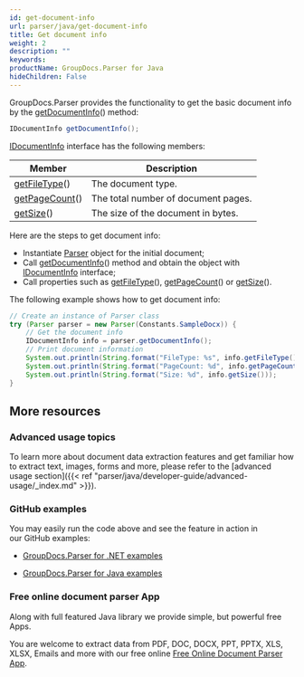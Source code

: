 ```yaml
---
id: get-document-info
url: parser/java/get-document-info
title: Get document info
weight: 2
description: ""
keywords: 
productName: GroupDocs.Parser for Java
hideChildren: False
---
```

GroupDocs.Parser provides the functionality to get the basic document info by the [getDocumentInfo](https://apireference.groupdocs.com/java/parser/com.groupdocs.parser/Parser#getDocumentInfo())() method:

```java
IDocumentInfo getDocumentInfo();

```

[IDocumentInfo](https://apireference.groupdocs.com/java/parser/com.groupdocs.parser.options/IDocumentInfo "interface in com.groupdocs.parser.options") interface has the following members:

| Member | Description |
| --- | --- |
| [getFileType](https://apireference.groupdocs.com/java/parser/com.groupdocs.parser.options/IDocumentInfo#getFileType())() | The document type. |
| [getPageCount](https://apireference.groupdocs.com/java/parser/com.groupdocs.parser.options/IDocumentInfo#getPageCount())() | The total number of document pages. |
| [getSize](https://apireference.groupdocs.com/java/parser/com.groupdocs.parser.options/IDocumentInfo#getSize())() | The size of the document in bytes. |

Here are the steps to get document info:

*   Instantiate [Parser](https://apireference.groupdocs.com/java/parser/com.groupdocs.parser/Parser) object for the initial document;
*   Call [getDocumentInfo](https://apireference.groupdocs.com/java/parser/com.groupdocs.parser/Parser#getDocumentInfo())() method and obtain the object with [IDocumentInfo](https://apireference.groupdocs.com/java/parser/com.groupdocs.parser.options/IDocumentInfo "interface in com.groupdocs.parser.options") interface;
*   Call properties such as [getFileType](https://apireference.groupdocs.com/java/parser/com.groupdocs.parser.options/IDocumentInfo#getFileType())(), [getPageCount](https://apireference.groupdocs.com/java/parser/com.groupdocs.parser.options/IDocumentInfo#getPageCount())() or [getSize](https://apireference.groupdocs.com/java/parser/com.groupdocs.parser.options/IDocumentInfo#getSize())().

The following example shows how to get document info:

```java
// Create an instance of Parser class
try (Parser parser = new Parser(Constants.SampleDocx)) {
    // Get the document info
    IDocumentInfo info = parser.getDocumentInfo();
    // Print document information
    System.out.println(String.format("FileType: %s", info.getFileType()));
    System.out.println(String.format("PageCount: %d", info.getPageCount()));
    System.out.println(String.format("Size: %d", info.getSize()));
}

```

## More resources

### Advanced usage topics

To learn more about document data extraction features and get familiar how to extract text, images, forms and more, please refer to the [advanced usage section]({{< ref "parser/java/developer-guide/advanced-usage/_index.md" >}}).

### GitHub examples

You may easily run the code above and see the feature in action in our GitHub examples:

*   [GroupDocs.Parser for .NET examples](https://github.com/groupdocs-parser/GroupDocs.Parser-for-.NET)
    
*   [GroupDocs.Parser for Java examples](https://github.com/groupdocs-parser/GroupDocs.Parser-for-Java)
    

### Free online document parser App

Along with full featured Java library we provide simple, but powerful free Apps.

You are welcome to extract data from PDF, DOC, DOCX, PPT, PPTX, XLS, XLSX, Emails and more with our free online [Free Online Document Parser App](https://products.groupdocs.app/parser).
